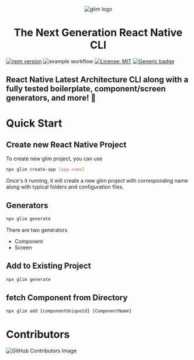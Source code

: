 <p align="center">
    <img src="./public/Glim.png" alt="glim logo">
</p>
<h1  align="center"> The Next Generation React Native CLI  </h1>

[![npm version](https://badge.fury.io/js/glim-cli.svg)](https://badge.fury.io/js/glim-cli)
![example workflow](https://github.com/neoito-hub/glim-cli/actions/workflows/release.yml/badge.svg)
[![License: MIT](https://img.shields.io/badge/License-MIT-yellow.svg)](https://opensource.org/licenses/MIT)
[![Generic badge](https://img.shields.io/badge/PRs-WELCOME-<COLOR>.svg)](https://shields.io/)

## React Native Latest Architecture CLI along with a fully tested boilerplate, component/screen generators, and more! 🎉

# Quick Start

## Create new React Native Project

To create new glim project, you can use

```bash
npx glim create-app [app-name]
```

Once's it running, it will create a new glim project with corresponding name along with typical folders and configuration files.

## Generators

```bash
npx glim generate
```

There are two generators

- Component
- Screen

## Add to Existing Project

```bash
npx glim generate
```

## fetch Component from Directory

```bash
npx glim add {componentUniqueId} {ComponentName}
```

# Contributors

![GitHub Contributors Image](https://contrib.rocks/image?repo=neoito-hub/glim-cli)